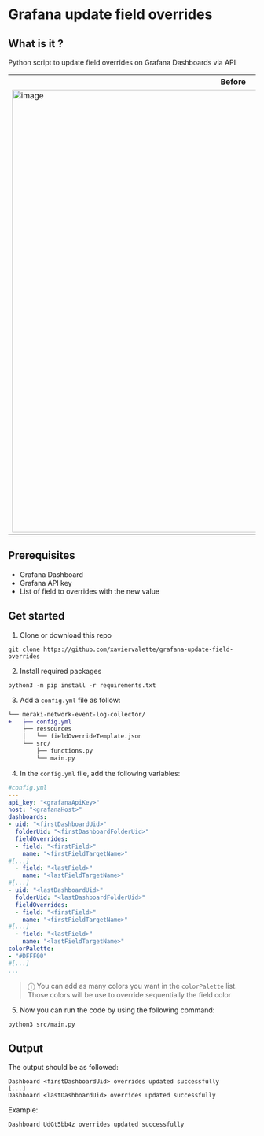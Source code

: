 # Grafana update field overrides


## What is it ?
Python script to update field overrides on Grafana Dashboards via API

<table>
<tr>
<th width="800px"> Before </th> <th width="800px"> After </th>
</tr>
<tr>
<td>

<img width="900" alt="image" src="https://user-images.githubusercontent.com/28600326/227658919-f456d47c-9feb-40b1-8969-59fa332de0fc.png">

</td>
<td>
    
<img width="900" alt="image" src="https://user-images.githubusercontent.com/28600326/227658933-dd3b79b2-88db-4b8a-86a4-36de869d3592.png">
    
</td>
</tr>
</table>


## Prerequisites
- Grafana Dashboard
- Grafana API key
- List of field to overrides with the new value

## Get started
1. Clone or download this repo
```console
git clone https://github.com/xaviervalette/grafana-update-field-overrides
```
2. Install required packages
```console
python3 -m pip install -r requirements.txt
```
3. Add a ```config.yml``` file as follow:
```diff
└── meraki-network-event-log-collector/
+   ├── config.yml
    ├── ressources
    │   └── fieldOverrideTemplate.json
    └── src/
        ├── functions.py
        └── main.py  
```
4. In the ```config.yml``` file, add the following variables:
```yaml
#config.yml
---
api_key: "<grafanaApiKey>"
host: "<grafanaHost>"
dashboards:
- uid: "<firstDashboardUid>"
  folderUid: "<firstDashboardFolderUid>"
  fieldOverrides:
  - field: "<firstField>"
    name: "<firstFieldTargetName>"
#[...]
  - field: "<lastField>"
    name: "<lastFieldTargetName>"
#[...]
- uid: "<lastDashboardUid>"
  folderUid: "<lastDashboardFolderUid>"
  fieldOverrides:
  - field: "<firstField>"
    name: "<firstFieldTargetName>"
#[...]
  - field: "<lastField>"
    name: "<lastFieldTargetName>"
colorPalette:
- "#DFFF00"
#[...]
...

```
> ⓘ You can add as many colors you want in the ```colorPalette``` list. Those colors will be use to override sequentially the field color

5. Now you can run the code by using the following command:
```console
python3 src/main.py
```

## Output
The output should be as followed:
```console
Dashboard <firstDashboardUid> overrides updated successfully
[...]
Dashboard <lastDashboardUid> overrides updated successfully
```
Example:
```console
Dashboard UdGt5bb4z overrides updated successfully
```
